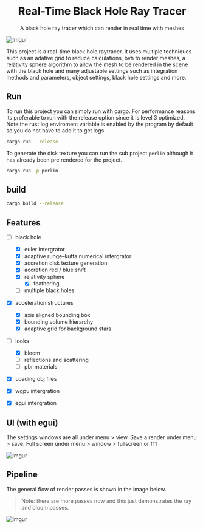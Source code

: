 <h1 align="center">
    Real-Time Black Hole Ray Tracer
</h1>

<p align="center">
    A black hole ray tracer which can render in real time with meshes
</p>

![Imgur](https://i.imgur.com/ukPxaRV.png)

This project is a real-time black hole raytracer. It uses multiple techniques such as an adative grid to reduce calculations, bvh to render meshes, a relativity sphere algorithm to allow the mesh to be rendered in the scene with the black hole and many adjustable settings such as integration methods and parameters, object settings, black hole settings and more.

## Run
To run this project you can simply run with cargo. For performance reasons its preferable to run with the release option since it is level 3 optimized. Note the rust log enviroment variable is enabled by the program by default so you do not have to add it to get logs.
```sh
cargo run --release
```

To generate the disk texture you can run the sub project `perlin` although it has already been pre rendered for the project.
```sh
cargo run -p perlin
```

## build
```sh
cargo build --release
```

## Features
- [ ] black hole
    - [x] euler intergrator
    - [x] adaptive runge–kutta numerical intergrator
    - [x] accretion disk texture generation
    - [x] accretion red / blue shift
    - [x] relativity sphere
        - [x] feathering
    - [ ] multiple black holes
- [x] acceleration structures
    - [x] axis aligned bounding box
    - [x] bounding volume hierarchy
    - [x] adaptive grid for background stars
- [ ] looks
    - [x] bloom
    - [ ] reflections and scattering
    - [ ] pbr materials
- [x] Loading obj files
- [x] wgpu intergration
- [x] egui intergration


## UI (with egui)

The settings windows are all under menu > view.
Save a render under menu > save.
Full screen under menu > window > fullscreen or f11

![Imgur](https://i.imgur.com/TDLXCFW.png)


## Pipeline
The general flow of render passes is shown in the image below.
> Note: there are more passes now and this just demonstrates the ray and bloom passes.

![Imgur](https://i.imgur.com/JxbeT6H.png)
